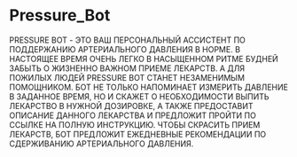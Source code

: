 # Pressure_Bot

PRESSURE BOT  - ЭТО ВАШ ПЕРСОНАЛЬНЫЙ АССИСТЕНТ ПО ПОДДЕРЖАНИЮ АРТЕРИАЛЬНОГО ДАВЛЕНИЯ В НОРМЕ. В НАСТОЯЩЕЕ ВРЕМЯ ОЧЕНЬ ЛЕГКО В НАСЫЩЕННОМ РИТМЕ БУДНЕЙ ЗАБЫТЬ О ЖИЗНЕННО ВАЖНОМ ПРИЕМЕ ЛЕКАРСТВ. А ДЛЯ ПОЖИЛЫХ ЛЮДЕЙ PRESSURE BOT СТАНЕТ НЕЗАМЕНИМЫМ ПОМОЩНИКОМ. БОТ НЕ ТОЛЬКО НАПОМИНАЕТ ИЗМЕРИТЬ ДАВЛЕНИЕ В ЗАДАННОЕ ВРЕМЯ, НО И СКАЖЕТ О НЕОБХОДИМОСТИ ВЫПИТЬ ЛЕКАРСТВО В НУЖНОЙ ДОЗИРОВКЕ, А ТАКЖЕ ПРЕДОСТАВИТ ОПИСАНИЕ ДАННОГО ЛЕКАРСТВА И ПРЕДЛОЖИТ ПРОЙТИ ПО ССЫЛКЕ НА ПОЛНУЮ ИНСТРУКЦИЮ. ЧТОБЫ СКРАСИТЬ ПРИЕМ ЛЕКАРСТВ, БОТ ПРЕДЛОЖИТ ЕЖЕДНЕВНЫЕ РЕКОМЕНДАЦИИ ПО СДЕРЖИВАНИЮ АРТЕРИАЛЬНОГО ДАВЛЕНИЯ.
